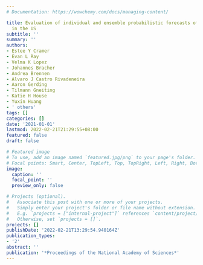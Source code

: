 ```yaml
---
# Documentation: https://wowchemy.com/docs/managing-content/

title: Evaluation of individual and ensemble probabilistic forecasts of COVID-19 mortality
  in the US
subtitle: ''
summary: ''
authors:
- Estee Y Cramer
- Evan L Ray
- Velma K Lopez
- Johannes Bracher
- Andrea Brennen
- Alvaro J Castro Rivadeneira
- Aaron Gerding
- Tilmann Gneiting
- Katie H House
- Yuxin Huang
- ' others'
tags: []
categories: []
date: '2021-01-01'
lastmod: 2022-02-21T21:29:55+08:00
featured: false
draft: false

# Featured image
# To use, add an image named `featured.jpg/png` to your page's folder.
# Focal points: Smart, Center, TopLeft, Top, TopRight, Left, Right, BottomLeft, Bottom, BottomRight.
image:
  caption: ''
  focal_point: ''
  preview_only: false

# Projects (optional).
#   Associate this post with one or more of your projects.
#   Simply enter your project's folder or file name without extension.
#   E.g. `projects = ["internal-project"]` references `content/project/deep-learning/index.md`.
#   Otherwise, set `projects = []`.
projects: []
publishDate: '2022-02-21T13:29:54.940164Z'
publication_types:
- '2'
abstract: ''
publication: '*Proceedings of the National Academy of Sciences*'
---
```

